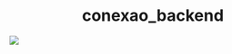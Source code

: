 <h1 align="center">conexao_backend</h1>

<img src="https://user-images.githubusercontent.com/103364944/223538500-13a36c7d-f1aa-41a0-8b52-b95831f25431.png">
